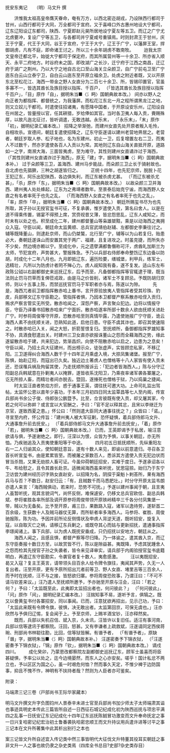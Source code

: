 抚安东夷记　　（明）马文升 撰 

 

　　洪惟我太祖高皇帝膺天眷命，奄有万方，以西北密迩胡戎，乃设陕西行都司于甘州，山西行都司于大同，万全都司于宣府。又于喜峰口外古惠州地设大宁都司，辽东辽阳设辽东都司，陕西、宁夏即赵元昊所居地设宁夏左等五卫。而辽之广宁尤北虏要冲，复设广宁等五卫，与各都司并宁夏咸号重镇焉。时则封肃王于甘州，庆王于宁夏，代王于大同，谷王于宣府，宁王于大宁，辽王于广宁，以藩屏王室，捍御胡虏，凡有不庭，即命诸王讨之，所以三十余年胡虏不敢南牧。 
　　迨我太宗文皇帝迁都北平，始徙大宁都司于保定府，而其所属营州等一十余卫、所亦省入顺天、永平二府地方。时谷府未之国，即改湖广之长沙，迁宁府于江西之南昌，迁辽府于湖广之荆州。乃以大宁之地自古北口至山海关立朵颜卫，自广宁前屯卫至广宁迤东白云山立泰宁卫，自白云山迤东至开原立福余卫。处虏之附近者既，又以开原东北至松花江、海西一带金之野人女直分为二百七十余卫、所，皆锡印置官，官虽多寡不一，皆选其酋长及族目授以指挥、千百户， （「皆选其酋长及族目授以指挥千百户」，「目」原作「自」，据明朱当■〈氵眄〉国朝典故本改。） 间亦以野人之向正者为都指挥、都督统之，为我藩屏。而松花江东北一月之程所谓黑龙江之地，则又立奴儿干都司。时遣使往招诸夷，有愿降中国者，于开原设安乐州，辽阳设自在州居之，皆量授以官，任其耕猎，岁给俸如其官。当时各卫夷人每入贡，賷赐殊厚，以故凡迤北征讨，皆听调遣，无敢违越。永乐末， （「永乐末」，「末」原作「初」，据明纪录汇编本改。） 招降之举渐弛，而建州女直先处开原者叛入毛怜，自相攻杀。宣德间，朝廷复遣使招降之，辽东守臣遂请以建州老营地畀居之。老营者，朝廷岁取人参、松子地也，名为东建州。初止一卫，后复增置左右二卫，而夷人不过数千，然亦岁遣使各百人入贡以为常。其地则辽东自山海关直抵开原，道路如一之字，南濒大海，三面皆夷虏，至为难守。其性则建州女直谲诈过于海西， （「其性则建州女直谲诈过于海西」，原无「建」字，据明朱当■〈氵眄〉国朝典故本补。） 过于朵颜等三卫，盖海西、建州马步能战，而朵颜三卫止长于骑射故也。自北虏也先猖獗，三种之胡遂皆归之。 
　　正统十四年，也先犯京师，脱脱卜花王犯辽东，阿乐出犯陕西，各边俱失利，而辽东被杀虏尤甚。 （「而辽东被杀尤甚」，「杀」原作「东」，据明朱当■〈氵眄〉国朝典故本改。） 以故朵颜三卫并海西、建州夷人处处蜂起，辽东为之弗靖者数年。至景泰后始克宁谧，而海西野人女直之有名者率死于也先之乱， （「而海西野人女直之有名者率死于也先之乱」，「率」原作「卒」，据明朱当■〈氵眄〉国朝典故本改。） 朝廷所赐玺书尽为也先所取，其子孙以无授官玺书可征，不复承袭，惟岁遣使入贡，第名曰舍人。以是在道不得乘传置，锡宴不得预上席，赏赍视昔又薄，皆忿怨思乱，辽东人咸知之，而时未有以处之也。积至成化二年，建州都督董山等枭雄桀黠，乘是以动海西之夷拥众入寇。守臣以闻，朝廷命太监黄顺、总兵官武靖伯赵辅、左都御史李秉往讨之。辅等既降董山，则逮赴京师，而山仍桀鷔，北行至广宁，辅等以为山若复归，贻患必大，奏朝廷遂诛山而安置其党于两广、福建，且复进攻之。时虽克捷，而所失亦不少矣，然边境亦赖以宁。至成化中，元之遗孽满都鲁僭称可汗，虏酋癿加斯兰为太师，节犯宣府，声势甚大，警报殊急。予乃以兵部右侍郎奉命整饬辽东边备以防胡，时成化十二年八月也。九月即抵辽东，遍历险要，缮城堡，利甲兵，练军士，选精壮，凡所以为防虏计者罔不殚心力。虏人觇知我有备，遂不复发。适山东左布政陈公钺以右副都御史来巡抚辽东，后予而至，凡备御都指挥等官辄逮于理，既当法则止罚马罚草而复俾莅戎政，由是马之价皆削，诸军士不复顾忌。予既防胡归京师，则以十五事上陈，而禁巡抚官罚马于军职者亦与焉，陈遂以为隙。 
　　先是，海西兀者前卫都指挥散赤哈上番书，言开原验放夷人管指挥者受其珍珠、豹皮，兵部移文辽东守臣勘之。管指挥者惧，乃因本卫都督产察系散赤哈侄入贡归，贿求产察言管实无所受。散赤哈闻之，深怨产察，声言聚众犯边。边将以情报守臣，守臣乃译番书招散赤哈来广宁面折。散赤哈遂率所部十数余人欲由抚顺关进赴广宁。时参将周俊等守开原，恐散赤哈至则真情毕露，乃遣使驰报广宁守臣，诡云海西人素不由抚顺关进，恐熟知此道，启他日患。守臣不虞其诈也，即召其使速阻之。时散赤哈已入关，闻之大怒，折箭誓恨复归。至抚顺所，备御都指挥罗雄知事不协，具酒食慰遣出关。时建州三卫女直亦欲报诛董山之怨而全藉海西之势，缘此遂留散赤哈于建，共来犯边，势渐昌炽。向使不阻散赤哈以启之，边患为之息矣！守臣以闻，乃招土兵大征建州，而出榜示众，徒张虚声，实皆顾恋私家，不移辽阳。三卫遂得纠合海西人数千于十四年正月乘虚入境，大掠凤集诸堡。报至广宁，陈惧，始赴辽阳，而寇出已久矣。独近边土著虏人也僧格等十八人家皆有使入贡未还，恐误罹兵祸及拘留其使，乃走抚顺所报诉云：「犯边者皆海西人。」陈与分守辽阳副总兵韩斌意在扑剿夷人以掩罪，遂皆收系沈阳卫，乃乘夜率诸军袭各寨屠之，讫无所掠人畜，而精壮者间亦脱去。暨回，遂捶死也僧格于狱，乃以捣巢之捷闻。 
　　时太监汪直者势焰方炽，惑于通事王英，谓往抚可邀大功。上命司礼监出驾帖，太监怀公恩以直年少喜功，于本年三月初四日同太监覃昌等七人至内阁，传宣兵部尚书余公子俊、侍郎张公鹏暨予。比至，佥言彼既有使入贡，却又屠其家，今若之何可以弥衅？或言宜以大官酬之，予曰：「官不足以释其忿，且宋以李继迁为京官，遂致西夏之患。」怀公曰：「然则遣大臣同大通事往抚之？」众皆曰：「诺。」寻宣至内府，怀公传旨：「建州夷人被大军征剿，恐怀疑惧，着兵部侍郎马文升、大通事詹升前去抚安。」 （「着兵部侍郎马文升大通事詹升前去抚安」，「着」原作「若」，据明朱当■〈氵眄〉国朝典故本改。） 已而，王英即谒予于私居，喻汪意欲请与俱，予遂谢绝之。即行，汪深以为恨，众皆为予惧，以事关朝廷，亦无所恤。乃疾驰追及入贡夷使重阳等于中途。 
　　四月初五日抵抚顺所，先纵重阳左右一二人归谕其众，使知朝廷意旨，遂有十数人来见，即谕以前意遣归。寻召各卫首长听宣玺书，由是累累皆至。而被屠之家数百人，悉诉其方遣使入贡无犯边状而冒当杀戮，又果无劫掠人畜可证。今虽仰荷朝廷招安，实难于度日。予遂承诏各以牛、布给慰之，且令其酋长赴京。适微闻海西虽来听抚，犹思寇掠。始归乃于东宁卫访尝为建州经历识字熟女直赵安，以招降为名，阴探于渠魁卜剌荅所，果有海西兵马与否？不数日，赵安归云：「有，且贼数千而马悉肥壮。」时分守开原太监韦朗亦遣人来言：「海西贼俱动，若来时，恐势不可抚。」予遂以建州事闻于朝，且言夷人虽暂听抚，观其言貌词气，尚怀反侧，难保遽安，仍移文总兵官欧信、副总兵韩斌、参将崔胜各率所部及调开原参将周俊带领开原铁岭精卒三千各分付凤集堡一带，贼以为无备矣。比予至开原，甫三日，果数路入寇，诸军以逸待劳，遂斩首二百余级，生获数十人及贼马器仗无算，而所斩者率多海西人。马参将、崔胜、周俊驰报陈，陈为功。予因并前所论反侧情状及申虏人背逆天道，既听招安，旋复入寇，以自取灭亡之祸，请移辽东兵剿之，或既夺其心而姑与更新招抚，遣通事指挥李璟闻诸上。事下兵部，以为虏人既抚安垂成，只仍招抚以安地方，朝廷从之。 
　　海西人闻之，且感且惧，都督产察等尽归降。乃一体谕之，遣其酋入京，而辽东守臣奏报十数日方至，以故赏皆不行，陈以是隙益甚。夷既降，予虑其犹踵舍人之怨而检其先授官子孙之失袭者，皆令来见译审实，请兵部于内阁验授官玺书底籍明白，再遣辽东守臣勘实，令袭官者复十数人，夷愈感激。 
　　汪以夷既招安，曷又入寇？复主王英言，请带领头目百余人给令牌令旗往，夷闻其声势，久无一人复出者。汪至开原，更有予原所招出兀者前等卫、野人女直、堵里吉等三百余人，而予时在抚顺，汪不与之接，皆怒欲归寨。参将周俊恐败事，乃谓汪曰：「不可不请马钦差来议。」汪乃遣人至抚顺所邀予，予亦驰至开原与汪会，汪曰：「若之何？」予曰：「太监既至此，此夷即太监招出者也，何问彼此？」 （「何问彼此」，「问」原作「间」，据明纪录汇编本改。） 汪揣知事不易，遂听予言，俱犒之。既又以誊黄玺书付各寨招安，同以事闻。已而，汪意犹欲再招出，见示己功，予曰：「太监此来既有令牌令旗，彼惧，决无敢出者。太监第回京，可保无虞也。」汪亦欣然与予俱归辽惕，复会闻于上。予至京师，上赐羊酒宝钞，汪亦释然矣。 
　　既而，兵部以失机召信、斌入京，久未讯，汪皆许以复旧任。适汪有事河南，兵部以信等逮讯于都察院。汪回，怒甚。又有李谦者上疏救斌，汪遂请同定西侯蒋琬、刑部尚书林聪往勘，比回，信等狱皆解。有谮予者， （「有谮予者」，原缺「谮」字，据明朱当■〈氵眄〉国朝典故本补。） 汪遂密奏予下锦衣狱， （「汪遂密奏予下锦衣狱」，「锦」原作「钦」，据明朱当■〈氵眄〉国朝典故本改。） 谪戍四川。 
　　成化癸卯，乃蒙恩改都察院左副都御史巡抚辽东，顾军士虽喜而将臣甚疑惧，予率公以处之，迄今边境晏然，而东人之心亦安矣。嗟乎！国计私忿不两立也，予以区区为国之心，虽一时艰危何恤？然而事久天定，不惟少裨于边防国事，抑且不愧不怍，神明有不扶持者哉？然则为人臣者亦可鉴矣。 

附录： 

马端肃三记三卷（戸部尚书王际华家藏本） 

明马文升撰文升字负图钧州人景泰辛未进士官至兵部尚书加少师太子太师端肃其谥也事迹具明史本传此三篇皆所自述一日西征石城记纪成化初为陜西巡抚与项忠平满四之乱事一日抚安辽东记纪成化十四年辽东巡抚陈銊冒功激变而文升奉命抚定之事一日兴复哈密记纪宏治初土鲁番袭执哈密忠顺王而文升持议用兵遣许进等讨平之事三记本在文升所著集中此其析出别行之本也 

案三记皆文升所自述宜入传记类中然三事皆明代大征伐文升特董其役耳实朝廷之事非文升一人之事也故仍隶之杂史类焉（四库全书总目?史部?杂史类存目） 

